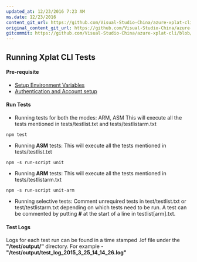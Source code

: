 ```yaml
---
updated_at: 12/23/2016 7:23 AM
ms.date: 12/23/2016
content_git_url: https://github.com/Visual-Studio-China/azure-xplat-cli/blob/dev/azure-xplat/Conceptual/RunTests.md
original_content_git_url: https://github.com/Visual-Studio-China/azure-xplat-cli/blob/dev/azure-xplat/Conceptual/RunTests.md
gitcommit: https://github.com/Visual-Studio-China/azure-xplat-cli/blob/c29f628b699de74d7657823cc403091201b30c26/azure-xplat/Conceptual/RunTests.md
---
```

## Running Xplat CLI Tests

#### Pre-requisite

* [Setup Environment Variables](./EnvironmentVariables.md)
* [Authentication and Account setup](./Authentication.md)

#### Run Tests
* Running tests for both the modes: ARM, ASM
This will execute all the tests mentioned in tests/testlist.txt and tests/testlistarm.txt
```
npm test
```

* Running **ASM** tests:
This will execute all the tests mentioned in tests/testlist.txt
```
npm -s run-script unit
```

* Running **ARM** tests:
This will execute all the tests mentioned in tests/testlistarm.txt
```
npm -s run-script unit-arm
```

* Running selective tests: Comment unrequired tests in test/testlist.txt or test/testlistarm.txt depending on which tests need to be run. A test can be commented by putting **#** at the start of a line in testlist[arm].txt.

#### Test Logs
Logs for each test run can be found in a time stamped .lof file under the **"/test/output/"** directory.
For example - **"/test/output/test_log_2015_3_25_14_14_26.log"**
